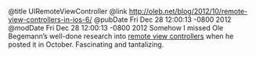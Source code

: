 @title UIRemoteViewController
@link http://oleb.net/blog/2012/10/remote-view-controllers-in-ios-6/
@pubDate Fri Dec 28 12:00:13 -0800 2012
@modDate Fri Dec 28 12:00:13 -0800 2012
Somehow I missed Ole Begemann’s well-done research into <a href="http://oleb.net/blog/2012/10/remote-view-controllers-in-ios-6/">remote view controllers</a> when he posted it in October. Fascinating and tantalizing.
